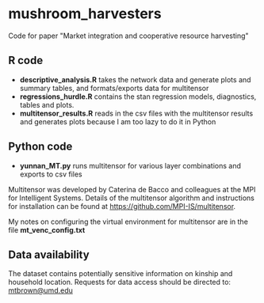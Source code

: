 # mushroom_harvesters

Code for paper "Market integration and cooperative resource harvesting" 

## R code

- **descriptive_analysis.R** takes the network data and generate plots and summary tables, and formats/exports data for multitensor
- **regressions_hurdle.R** contains the stan regression models, diagnostics, tables and plots. 
- **multitensor_results.R** reads in the csv files with the multitensor results and generates plots because I am too lazy to do it in Python

## Python code

- **yunnan_MT.py** runs multitensor for various layer combinations and exports to csv files

Multitensor was developed by Caterina de Bacco and colleagues at the MPI for Intelligent Systems. Details of the multitensor algorithm and instructions for installation can be found at https://github.com/MPI-IS/multitensor.

My notes on configuring the virtual environment for multitensor are in the file **mt_venc_config.txt** 

## Data availability

The dataset contains potentially sensitive information on kinship and household location. Requests for data access should be directed to: mtbrown@umd.edu
